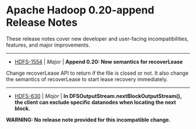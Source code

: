 
<!---
# Licensed to the Apache Software Foundation (ASF) under one
# or more contributor license agreements.  See the NOTICE file
# distributed with this work for additional information
# regarding copyright ownership.  The ASF licenses this file
# to you under the Apache License, Version 2.0 (the
# "License"); you may not use this file except in compliance
# with the License.  You may obtain a copy of the License at
#
#     http://www.apache.org/licenses/LICENSE-2.0
#
# Unless required by applicable law or agreed to in writing, software
# distributed under the License is distributed on an "AS IS" BASIS,
# WITHOUT WARRANTIES OR CONDITIONS OF ANY KIND, either express or implied.
# See the License for the specific language governing permissions and
# limitations under the License.
-->
# Apache Hadoop  0.20-append Release Notes

These release notes cover new developer and user-facing incompatibilities, features, and major improvements.


---

* [HDFS-1554](https://issues.apache.org/jira/browse/HDFS-1554) | *Major* | **Append 0.20: New semantics for recoverLease**

Change recoverLease API to return if the file is closed or not. It also change the semantics of recoverLease to start lease recovery immediately.


---

* [HDFS-630](https://issues.apache.org/jira/browse/HDFS-630) | *Major* | **In DFSOutputStream.nextBlockOutputStream(), the client can exclude specific datanodes when locating the next block.**

**WARNING: No release note provided for this incompatible change.**



